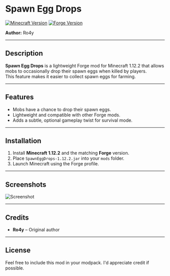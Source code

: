 # Spawn Egg Drops

[![Minecraft Version](https://img.shields.io/badge/Minecraft-1.12.2-blue)](https://minecraft.net/)
[![Forge Version](https://img.shields.io/badge/Forge-1.12.2-lightgrey)](https://files.minecraftforge.net/)

**Author:** Ro4y  

---

## Description
**Spawn Egg Drops** is a lightweight Forge mod for Minecraft 1.12.2 that allows mobs to occasionally drop their spawn eggs when killed by players.  
This feature makes it easier to collect spawn eggs for farming.

---

## Features
- Mobs have a chance to drop their spawn eggs.
- Lightweight and compatible with other Forge mods.
- Adds a subtle, optional gameplay twist for survival mode.

---

## Installation
1. Install **Minecraft 1.12.2** and the matching **Forge** version.
2. Place `SpawnEggDrops-1.12.2.jar` into your `mods` folder.
3. Launch Minecraft using the Forge profile.

---

## Screenshots
![Screenshot](https://i.imgur.com/XoUw6jw.png)

---

## Credits
- **Ro4y** – Original author

---

## License
Feel free to include this mod in your modpack. I'd appreciate credit if possible.
